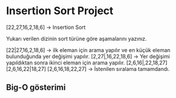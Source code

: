 # Insertion Sort Project

[22,27,16,2,18,6] -> Insertion Sort

Yukarı verilen dizinin sort türüne göre aşamalarını yazınız.

[22|27,16,2,18,6] -> ilk eleman için arama yapılır ve en küçük eleman bulunduğunda yer değişimi yapılır.
[2,27|,16,22,18,6] -> Yer değişimi yapıldıktan sonra ikinci eleman için arama yapılır.
[2,6,16|,22,18,27]
[2,6,16,22|18,27]
[2,6,16,18,22,27] -> İstenilen sıralama tamamdandı.
 
## Big-O gösterimi
